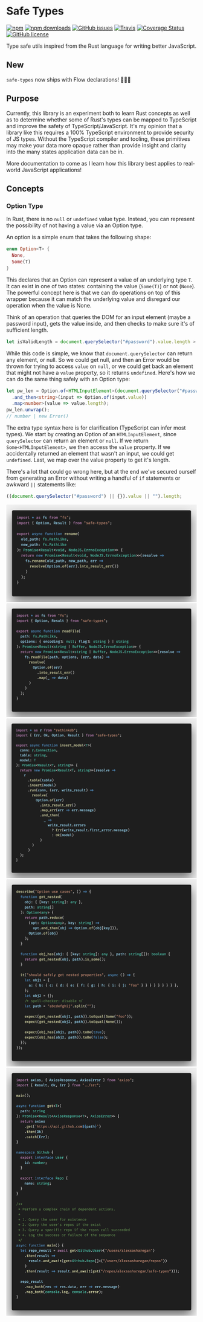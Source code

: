 # Safe Types

[![npm](https://img.shields.io/npm/v/safe-types.svg?style=for-the-badge)](https://img.shields.io/npm/v/safe-types)
[![npm downloads](https://img.shields.io/npm/dt/safe-types.svg?style=for-the-badge)](https://www.npmjs.com/package/safe-types)
[![GitHub issues](https://img.shields.io/github/issues/alexsasharegan/safe-types.svg?style=for-the-badge)](https://github.com/alexsasharegan/safe-types/issues)
[![Travis](https://img.shields.io/travis/alexsasharegan/safe-types.svg?style=for-the-badge)](https://github.com/alexsasharegan/safe-types)
[![Coverage Status](https://img.shields.io/coveralls/github/alexsasharegan/safe-types.svg?style=for-the-badge)](https://coveralls.io/github/alexsasharegan/safe-types)
[![GitHub license](https://img.shields.io/github/license/alexsasharegan/safe-types.svg?style=for-the-badge)](https://github.com/alexsasharegan/safe-types/blob/master/LICENSE.md)

Type safe utils inspired from the Rust language for writing better JavaScript.

## New

`safe-types` now ships with Flow declarations! 🎉🎉🎉

## Purpose

Currently, this library is an experiment both to learn Rust concepts as well as
to determine whether some of Rust's types can be mapped to TypeScript and
improve the safety of TypeScript/JavaScript. It's my opinion that a library like
this requires a 100% TypeScript environment to provide security of JS types.
Without the TypeScript compiler and tooling, these primitives may make your data
more opaque rather than provide insight and clarity into the many states
application data can be in.

More documentation to come as I learn how this library best applies to
real-world JavaScript applications!

## Concepts

### Option Type

In Rust, there is no `null` or `undefined` value type. Instead, you can
represent the possibility of not having a value via an Option type.

An option is a simple enum that takes the following shape:

```rs
enum Option<T> {
  None,
  Some(T)
}
```

This declares that an Option can represent a value of an underlying type `T`. It
can exist in one of two states: containing the value (`Some(T)`) or not
(`None`). The powerful concept here is that we can do operations on top of this
wrapper because it can match the underlying value and disregard our operation
when the value is None.

Think of an operation that queries the DOM for an input element (maybe a
password input), gets the value inside, and then checks to make sure it's of
sufficient length.

```js
let isValidLength = document.querySelector("#password").value.length > 8;
```

While this code is simple, we know that `document.querySelector` can return any
element, or null. So we could get null, and then an Error would be thrown for
trying to access `value` on `null`, or we could get back an element that might
not have a `value` property, so it returns `undefined`. Here's how we can do the
same thing safely with an Option type:

```ts
let pw_len = Option.of<HTMLInputElement>(document.querySelector("#password"))
  .and_then<string>(input => Option.of(input.value))
  .map<number>(value => value.length);
pw_len.unwrap();
// number | new Error()
```

The extra type syntax here is for clarification (TypeScript can infer most
types). We start by creating an Option of an `HTMLInputElement`, since
`querySelector` can return an element or `null`. If we return
`Some<HTMLInputElement>`, we then access the `value` property. If we
accidentally returned an element that wasn't an input, we could get `undefined`.
Last, we map over the value property to get it's length.

There's a lot that could go wrong here, but at the end we've secured ourself
from generating an Error without writing a handful of `if` statements or awkward
`||` statements like:

```js
((document.querySelector("#password") || {}).value || "").length;
```

![option inverse for nodejs callback with error first](./examples/option-into-result-err.1.png)
![readFile nodejs](./examples/readFile.png)
![database insert rethinkdb](./examples/db-insert.png)
![option use cases](./examples/option-use-cases.png)
![github fetch example](./examples/fetch.png)

